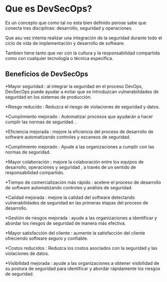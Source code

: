 # Que es DevSecOps?

Es un concepto que como tal no esta bien definido perose sabe que conecta tres disciplinas: desarrollo, seguridad y operaciones.

Que asu vez intenta realizar una integración de la seguridad durante todo el ciclo de vida de implementación y desarrollo de software.

Tambien tiene tanto que ver con la cultura y la responsabilidad compartida como con cualquier tecnología o técnica específica.

## Beneficios de DevSecOps

*Mayor seguridad : al integrar la seguridad en el proceso DevOps, DevSecOps puede ayudar a evitar que se introduzcan vulnerabilidades de seguridad en los sistemas de producción. 

*Riesgo reducido : Reduzca el riesgo de violaciones de seguridad y datos.  

*Cumplimiento mejorado : Automatizar procesos que ayudarán a hacer cumplir las normas de seguridad. . 

*Eficiencia mejorada : mejore la eficiencia del proceso de desarrollo de software automatizando controles y escaneos de seguridad. 

*Cumplimiento mejorado : Ayude a las organizaciones a cumplir con las normas de seguridad. 

*Mayor colaboración : mejore la colaboración entre los equipos de desarrollo, operaciones y seguridad , a través de un sentido de responsabilidad compartido. 

*Tiempo de comercialización más rápido : acelere el proceso de desarrollo de software automatizando controles y análisis de seguridad. 

*Calidad mejorada : mejore la calidad del software detectando vulnerabilidades de seguridad en las primeras etapas del proceso de desarrollo. 

*Gestión de riesgos mejorada : ayude a las organizaciones a identificar y abordar los riesgos de seguridad de manera más efectiva. 

*Mayor satisfacción del cliente : aumente la satisfacción del cliente ofreciendo software seguro y confiable. 

*Costos reducidos : Reduzca los costos asociados con la seguridad y las violaciones de datos. 

*Visibilidad mejorada : ayude a las organizaciones a obtener visibilidad de su postura de seguridad para identificar y abordar rápidamente los riesgos de seguridad. 